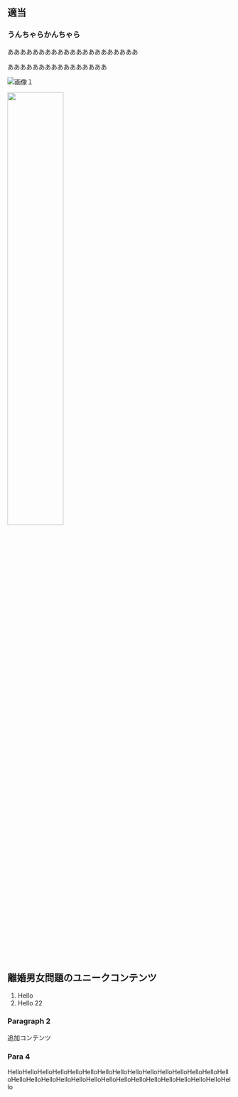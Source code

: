 ## 適当

### うんちゃらかんちゃら
あああああああああああああああああああああ

ああああああああああああああああ

![画像１](https://github.com/kakekomu/unique-contents/assets/108109893/d3501464-418b-444c-807a-b8e6909999b1)

<img src="https://github.com/kakekomu/unique-contents/assets/108109893/d3501464-418b-444c-807a-b8e6909999b1" width="50%" />


## 離婚男女問題のユニークコンテンツ

1. Hello
2. Hello 22

### Paragraph 2

追加コンテンツ

### Para 4 

HelloHelloHelloHelloHelloHelloHelloHelloHelloHelloHelloHelloHelloHelloHelloHelloHelloHelloHelloHelloHelloHelloHelloHelloHelloHelloHelloHelloHelloHello
